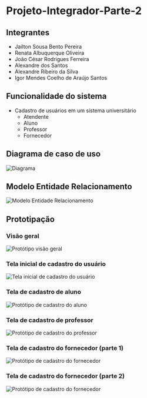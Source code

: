 # Projeto-Integrador-Parte-2

## Integrantes
- Jailton Sousa Bento Pereira
- Renata Albuquerque Oliveira
- João César Rodrigues Ferreira
- Alexandre dos Santos
- Alexandre Ribeiro da Silva
- Igor Mendes Coelho de Araújo Santos

## Funcionalidade do sistema
- Cadastro de usuários em um sistema universitário
  - Atendente
  - Aluno
  - Professor
  - Fornecedor

## Diagrama de caso de uso
![Diagrama](https://github.com/228141/Projeto-Integrador-Parte-2/assets/106827722/17cc96f9-7df6-413e-afa5-bf553db12a9a)

## Modelo Entidade Relacionamento
![Modelo Entidade Relacionamento](https://github.com/228141/Projeto-Integrador-Parte-2/assets/106827722/2f276dd7-3d83-4372-be3d-ec08f082b649)

## Prototipação

### Visão geral
![Protótipo visão geral](Prototipos/prototipo-geral.png)

### Tela inicial de cadastro do usuário
![Tela inicial de cadastro do usuário](https://github.com/228141/Projeto-Integrador-Parte-2/assets/106827722/1d547b58-4595-4578-9220-ed2b39c56b85)

### Tela de cadastro de aluno
![Protótipo de cadastro do aluno](https://github.com/228141/Projeto-Integrador-Parte-2/assets/106827722/fc7baec2-7cb8-4caf-8d5f-9733dc2b0a6b)

### Tela de cadastro de professor
![Protótipo de cadastro do professor](https://github.com/228141/Projeto-Integrador-Parte-2/assets/106827722/618afe43-45d8-44d8-a3f9-82488e9012d6)

### Tela de cadastro do fornecedor (parte 1)
![Protótipo de cadastro do fornecedor](https://github.com/228141/Projeto-Integrador-Parte-2/assets/106827722/67113ca9-edf1-4247-9afe-7d7ef08bb264)

### Tela de cadastro do fornecedor (parte 2)
![Protótipo de cadastro do fornecedor](https://github.com/228141/Projeto-Integrador-Parte-2/assets/106827722/ca2399e3-119c-4117-b5ac-a4fbfb4826c0)
